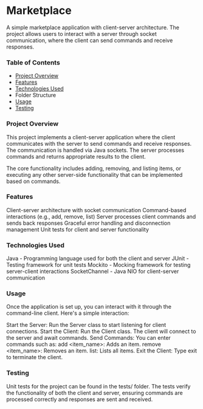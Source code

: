 # Marketplace
A simple marketplace application with client-server architecture. The project allows users to interact with a server through socket communication, where the client can send commands and receive responses.

### Table of Contents
* [Project Overview](#project-overview)
* [Features](#features)
* [Technologies Used](#technologies-used)
* Folder Structure
* [Usage](#usage)
* [Testing](#testing)



### Project Overview
This project implements a client-server application where the client communicates with the server to send commands and receive responses. The communication is handled via Java sockets. The server processes commands and returns appropriate results to the client.

The core functionality includes adding, removing, and listing items, or executing any other server-side functionality that can be implemented based on commands.

### Features
Client-server architecture with socket communication
Command-based interactions (e.g., add, remove, list)
Server processes client commands and sends back responses
Graceful error handling and disconnection management
Unit tests for client and server functionality

### Technologies Used
Java - Programming language used for both the client and server
JUnit - Testing framework for unit tests
Mockito - Mocking framework for testing server-client interactions
SocketChannel - Java NIO for client-server communication

### Usage
Once the application is set up, you can interact with it through the command-line client. Here's a simple interaction:

Start the Server: Run the Server class to start listening for client connections.
Start the Client: Run the Client class. The client will connect to the server and await commands.
Send Commands: You can enter commands such as:
add <item_name>: Adds an item.
remove <item_name>: Removes an item.
list: Lists all items.
Exit the Client: Type exit to terminate the client.

### Testing
Unit tests for the project can be found in the tests/ folder. The tests verify the functionality of both the client and server, ensuring commands are processed correctly and responses are sent and received.

